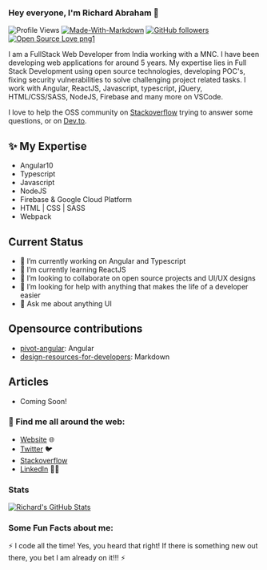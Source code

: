 ### Hey everyone, I'm Richard Abraham 👋

![Profile Views](https://komarev.com/ghpvc/?username=richierich25&color=00BBA0&label=PROFILE+VIEWS)
[![Made-With-Markdown](https://img.shields.io/badge/MADE%20WITH-Markdown-00BBA0)](https://github.com/richierich25)
[![GitHub followers](https://img.shields.io/github/followers/richierich25.svg?style=social&label=Followers&maxAge=2592000)](https://github.com/richierich25?tab=followers)
[![Open Source Love png1](https://badges.frapsoft.com/os/v1/open-source.png?v=103)](https://github.com/richierich25)


I am a FullStack Web Developer from India working with a MNC. I have been developing web applications for around 5 years. My expertise lies in Full Stack Development using open source technologies, developing POC's, fixing security vulnerabilities to solve challenging project related tasks. I work with Angular, ReactJS, Javascript, typescript, jQuery, HTML/CSS/SASS, NodeJS, Firebase and many more on VSCode.

I love to help the OSS community on [Stackoverflow](https://stackoverflow.com/story/richierich25) trying to answer some questions, or on [Dev.to](https://dev.to/richierich25). 

## ✨ My Expertise
- Angular10
- Typescript
- Javascript
- NodeJS
- Firebase & Google Cloud Platform
- HTML | CSS | SASS
- Webpack

## Current Status
- 🔭 I’m currently working on Angular and Typescript
- 🌱 I’m currently learning ReactJS
- 👯 I’m looking to collaborate on open source projects and UI/UX designs
- 🤔 I’m looking for help with anything that makes the life of a developer easier
- 💬 Ask me about anything UI


## Opensource contributions
- [pivot-angular](https://github.com/richierich25/pivot-angular): Angular
- [design-resources-for-developers](https://github.com/bradtraversy/design-resources-for-developers): Markdown

## Articles
- Coming Soon!

### 💌 Find me all around the web:

- [Website](https://www.richierich25.com/) 🌐 
- [Twitter](https://twitter.com/Richard_Abrah_m) :bird:
- [Stackoverflow](https://stackoverflow.com/story/richierich25)
- [LinkedIn]() 👩‍💻

### Stats
[![Richard's GitHub Stats](https://github-readme-stats.vercel.app/api?username=richierich25&&count_private=true&show_icons=true&title_color=FFF7D6&icon_color=FFF7D6&text_color=00BBA0&bg_color=0A566D)](https://github.com/richierich25)

### Some Fun Facts about me:

:zap: I code all the time! Yes, you heard that right! If there is something new out there, you bet I am already on it!!! :zap:

